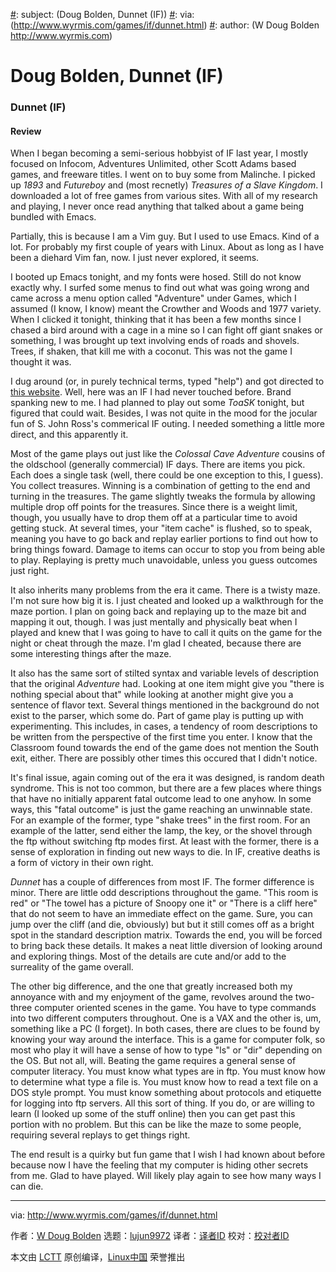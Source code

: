 [#]: collector: (lujun9972)
[#]: translator: ( )
[#]: reviewer: ( )
[#]: publisher: ( )
[#]: url: ( )
[#]: subject: (Doug Bolden, Dunnet (IF))
[#]: via: (http://www.wyrmis.com/games/if/dunnet.html)
[#]: author: (W Doug Bolden http://www.wyrmis.com)

Doug Bolden, Dunnet (IF)
======

### Dunnet (IF)

#### Review

When I began becoming a semi-serious hobbyist of IF last year, I mostly focused on Infocom, Adventures Unlimited, other Scott Adams based games, and freeware titles. I went on to buy some from Malinche. I picked up _1893_ and _Futureboy_ and (most recnetly) _Treasures of a Slave Kingdom_. I downloaded a lot of free games from various sites. With all of my research and playing, I never once read anything that talked about a game being bundled with Emacs.

Partially, this is because I am a Vim guy. But I used to use Emacs. Kind of a lot. For probably my first couple of years with Linux. About as long as I have been a diehard Vim fan, now. I just never explored, it seems.

I booted up Emacs tonight, and my fonts were hosed. Still do not know exactly why. I surfed some menus to find out what was going wrong and came across a menu option called "Adventure" under Games, which I assumed (I know, I know) meant the Crowther and Woods and 1977 variety. When I clicked it tonight, thinking that it has been a few months since I chased a bird around with a cage in a mine so I can fight off giant snakes or something, I was brought up text involving ends of roads and shovels. Trees, if shaken, that kill me with a coconut. This was not the game I thought it was.

I dug around (or, in purely technical terms, typed "help") and got directed to [this website][1]. Well, here was an IF I had never touched before. Brand spanking new to me. I had planned to play out some _ToaSK_ tonight, but figured that could wait. Besides, I was not quite in the mood for the jocular fun of S. John Ross's commerical IF outing. I needed something a little more direct, and this apparently it.

Most of the game plays out just like the _Colossal Cave Adventure_ cousins of the oldschool (generally commercial) IF days. There are items you pick. Each does a single task (well, there could be one exception to this, I guess). You collect treasures. Winning is a combination of getting to the end and turning in the treasures. The game slightly tweaks the formula by allowing multiple drop off points for the treasures. Since there is a weight limit, though, you usually have to drop them off at a particular time to avoid getting stuck. At several times, your "item cache" is flushed, so to speak, meaning you have to go back and replay earlier portions to find out how to bring things foward. Damage to items can occur to stop you from being able to play. Replaying is pretty much unavoidable, unless you guess outcomes just right.

It also inherits many problems from the era it came. There is a twisty maze. I'm not sure how big it is. I just cheated and looked up a walkthrough for the maze portion. I plan on going back and replaying up to the maze bit and mapping it out, though. I was just mentally and physically beat when I played and knew that I was going to have to call it quits on the game for the night or cheat through the maze. I'm glad I cheated, because there are some interesting things after the maze.

It also has the same sort of stilted syntax and variable levels of description that the original _Adventure_ had. Looking at one item might give you "there is nothing special about that" while looking at another might give you a sentence of flavor text. Several things mentioned in the background do not exist to the parser, which some do. Part of game play is putting up with experimenting. This includes, in cases, a tendency of room descriptions to be written from the perspective of the first time you enter. I know that the Classroom found towards the end of the game does not mention the South exit, either. There are possibly other times this occured that I didn't notice.

It's final issue, again coming out of the era it was designed, is random death syndrome. This is not too common, but there are a few places where things that have no initially apparent fatal outcome lead to one anyhow. In some ways, this "fatal outcome" is just the game reaching an unwinnable state. For an example of the former, type "shake trees" in the first room. For an example of the latter, send either the lamp, the key, or the shovel through the ftp without switching ftp modes first. At least with the former, there is a sense of exploration in finding out new ways to die. In IF, creative deaths is a form of victory in their own right.

_Dunnet_ has a couple of differences from most IF. The former difference is minor. There are little odd descriptions throughout the game. "This room is red" or "The towel has a picture of Snoopy one it" or "There is a cliff here" that do not seem to have an immediate effect on the game. Sure, you can jump over the cliff (and die, obviously) but but it still comes off as a bright spot in the standard description matrix. Towards the end, you will be forced to bring back these details. It makes a neat little diversion of looking around and exploring things. Most of the details are cute and/or add to the surreality of the game overall.

The other big difference, and the one that greatly increased both my annoyance with and my enjoyment of the game, revolves around the two-three computer oriented scenes in the game. You have to type commands into two different computers throughout. One is a VAX and the other is, um, something like a PC (I forget). In both cases, there are clues to be found by knowing your way around the interface. This is a game for computer folk, so most who play it will have a sense of how to type "ls" or "dir" depending on the OS. But not all, will. Beating the game requires a general sense of computer literacy. You must know what types are in ftp. You must know how to determine what type a file is. You must know how to read a text file on a DOS style prompt. You must know something about protocols and etiquette for logging into ftp servers. All this sort of thing. If you do, or are willing to learn (I looked up some of the stuff online) then you can get past this portion with no problem. But this can be like the maze to some people, requiring several replays to get things right.

The end result is a quirky but fun game that I wish I had known about before because now I have the feeling that my computer is hiding other secrets from me. Glad to have played. Will likely play again to see how many ways I can die.

--------------------------------------------------------------------------------

via: http://www.wyrmis.com/games/if/dunnet.html

作者：[W Doug Bolden][a]
选题：[lujun9972][b]
译者：[译者ID](https://github.com/译者ID)
校对：[校对者ID](https://github.com/校对者ID)

本文由 [LCTT](https://github.com/LCTT/TranslateProject) 原创编译，[Linux中国](https://linux.cn/) 荣誉推出

[a]: http://www.wyrmis.com
[b]: https://github.com/lujun9972
[1]: http://www.driver-aces.com/ronnie.html
